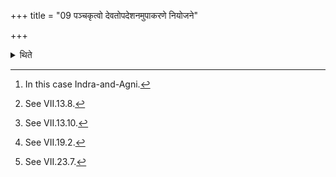 +++
title = "09 पञ्चकृत्वो देवतोपदेशनमुपाकरणे नियोजने"

+++

<details><summary>थिते</summary>

9. The reference to the deity[^1] is done five times: (1) at the time of dedication; (2) at the time of binding (the animal to the post);[^2] (3) at the time of sprinkling water (upon the animal)[^3]; (4) at the time of extraction of the omentum;[^4] (5) at the time of pouring (ghee) upon the heart.[^5]  


[^1]: In this case Indra-and-Agni.  

[^2]: See VII.13.8.  

[^3]: See VII.13.10.  

[^4]: See VII.19.2.  

[^5]: See VII.23.7.
</details>
